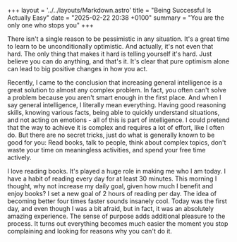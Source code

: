 +++
layout = '../../layouts/Markdown.astro'
title = "Being Successful Is Actually Easy"
date = "2025-02-22 20:38 +0100"
summary = "You are the only one who stops you"
+++

There isn't a single reason to be pessimistic in any situation. It's a great time to learn to be unconditionally optimistic. And actually, it's not even that hard. The only thing that makes it hard is telling yourself it's hard. Just believe you can do anything, and that's it. It's clear that pure optimism alone can lead to big positive changes in how you act.

Recently, I came to the conclusion that increasing general intelligence is a great solution to almost any complex problem. In fact, you often can't solve a problem because you aren't smart enough in the first place. And when I say general intelligence, I literally mean everything. Having good reasoning skills, knowing various facts, being able to quickly understand situations, and not acting on emotions - all of this is part of intelligence. I could pretend that the way to achieve it is complex and requires a lot of effort, like I often do. But there are no secret tricks, just do what is generally known to be good for you: Read books, talk to people, think about complex topics, don't waste your time on meaningless activities, and spend your free time actively.

I love reading books. It's played a huge role in making me who I am today. I have a habit of reading every day for at least 30 minutes. This morning I thought, why not increase my daily goal, given how much I benefit and enjoy books? I set a new goal of 2 hours of reading per day. The idea of becoming better four times faster sounds insanely cool. Today was the first day, and even though I was a bit afraid, but in fact, it was an absolutely amazing experience. The sense of purpose adds additional pleasure to the process. It turns out everything becomes much easier the moment you stop complaining and looking for reasons why you can't do it.